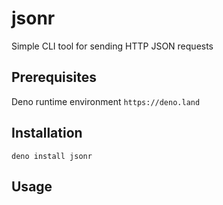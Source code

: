 # jsonr

Simple CLI tool for sending HTTP JSON requests

## Prerequisites

Deno runtime environment
`https://deno.land`

## Installation

`deno install jsonr`

## Usage



